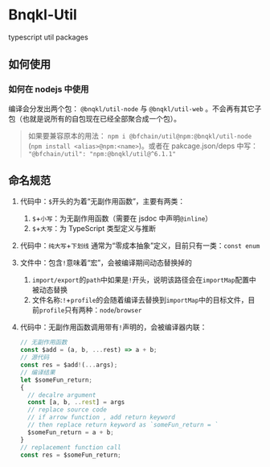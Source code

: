 # Bnqkl-Util

typescript util packages

## 如何使用

### 如何在 nodejs 中使用

编译会分发出两个包： `@bnqkl/util-node` 与 `@bnqkl/util-web` 。不会再有其它子包（也就是说所有的自包现在已经全部聚合成一个包）。

> 如果要兼容原本的用法： `npm i @bfchain/util@npm:@bnqkl/util-node` (`npm install <alias>@npm:<name>`)。或者在 pakcage.json/deps 中写： `"@bfchain/util": "npm:@bnqkl/util@^6.1.1"`

## 命名规范

1. 代码中：`$`开头的为着“无副作用函数”，主要有两类：
   1. `$`+`小写`：为无副作用函数（需要在 jsdoc 中声明`@inline`）
   1. `$`+`大写`：为 TypeScript 类型定义与推断
1. 代码中：`纯大写`+`下划线` 通常为“零成本抽象”定义，目前只有一类：`const enum`

1. 文件中：包含`!`意味着“宏”，会被编译期间动态替换掉的
   1. `import/export`的`path`中如果是`!`开头，说明该路径会在`importMap`配置中被动态替换
   1. 文件名称:`!`+`profile`的会随着编译去替换到`importMap`中的目标文件，目前`profile`只有两种：`node`/`browser`
1. 代码中：无副作用函数调用带有`!`声明的，会被编译器内联：

   ```ts
   // 无副作用函数
   const $add = (a, b, ...rest) => a + b;
   // 源代码
   const res = $add!(...args);
   // 编译结果
   let $someFun_return;
   {
     // decalre argument
     const [a, b, ..rest] = args
     // replace source code
     // if arrow function , add return keyword
     // then replace return keyword as `someFun_return = `
     $someFun_return = a + b;
   }
   // replacement function call
   const res = $someFun_return;
   ```
